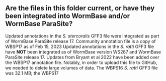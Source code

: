 ## Are the files in this folder current, or have they been integrated into WormBase and/or WormBase ParaSite?   

Updated annotations in the *S. stercoralis* GFF3 file were integrated as part of WormBase ParaSite release 17. Community annotation file is a copy of WBSP17 as of Feb 15, 2023 
Updated annotations in the *S. ratti* GFF3 file have **NOT** been integrated as of WormBase version WS287 and WormBase ParaSite release 17. Updates from Bryant et al 2022 have been added over the WBSP17 annotation file. Notably, in order to upload this file to GitHub, we needed to delete large volumes of data. The WBPS16 *S. ratti* GFF3 file was 32.1 MB; the WBPS17 
